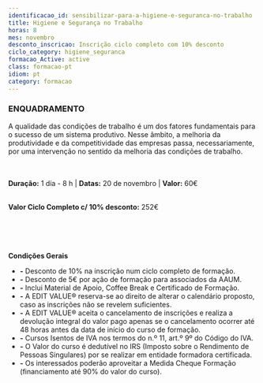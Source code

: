 ```yaml
---
identificacao_id: sensibilizar-para-a-higiene-e-seguranca-no-trabalho
title: Higiene e Segurança no Trabalho
horas: 8
mes: novembro
desconto_inscricao: Inscrição ciclo completo com 10% desconto
ciclo_category: higiene_seguranca
formacao_Active: active
class: formacao-pt
idiom: pt
category: formacao
---
```


### **ENQUADRAMENTO**
A qualidade das condições de trabalho é um dos fatores fundamentais para o sucesso de um sistema produtivo. Nesse âmbito, a melhoria da produtividade e da competitividade das empresas passa, necessariamente, por uma intervenção no sentido da melhoria das condições de trabalho.<br><br><br>

**Duração:** 1 dia - 8 h  \|  **Datas:** 20 de novembro  \|  **Valor:** 60€<br><br> 

**Valor Ciclo Completo c/ 10% desconto:** 252€<br><br><br><br><br>

**Condições Gerais**

+ **\-** Desconto de 10% na inscrição num ciclo completo de formação.
+ **\-** Desconto de 5€ por ação de formação para associados da AAUM.
+ **\-** Inclui Material de Apoio, Coffee Break e Certificado de Formação.
+ **\-** A EDIT VALUE® reserva-se ao direito de alterar o calendário proposto, caso as inscrições não se revelem suficientes.
+ **\-** A EDIT VALUE® aceita o cancelamento de inscrições e realiza a devolução integral do valor pago apenas se o cancelamento ocorrer até 48 horas antes da data de início do curso de formação.
+ **\-** Cursos Isentos de IVA nos termos do n.º 11, art.º 9º do Código do IVA.
+ **\-** O Valor do curso é dedutível no IRS (Imposto sobre o Rendimento de Pessoas Singulares) por se realizar em entidade formadora certificada.
+ **\-** Os interessados poderão aproveitar a Medida Cheque Formação (financiamento até 90% do valor do curso).
